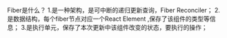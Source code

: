 Fiber是什么？
1.是一种架构，是可中断的递归更新查询，Fiber Reconciler；
2.是数据结构，每个fiber节点对应一个React Element ,保存了该组件的类型等信息；
3.是执行单元，保存了本次更新中该组件改变的状态，要执行的操作；